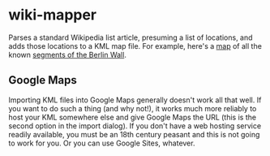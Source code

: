 wiki-mapper
===========

Parses a standard Wikipedia list article, presuming a list of locations, and adds those locations to a KML map file. For example, here's a [map](https://www.google.com/maps/d/viewer?mid=zFyW2_i17M2U.k_pNylFQdB8w&msa=0&ie=UTF8&t=m&source=embed&ll=14.944785,12.65625&spn=92.254439,271.456295 "Berlin Wall segments") of all the known [segments of the Berlin Wall](http://en.wikipedia.org/wiki/List_of_Berlin_Wall_segments "Wikipedia article listing Berlin Wall segments").

Google Maps
-----------

Importing KML files into Google Maps generally doesn't work all that well. 
If you want to do such a thing (and why not!), it works much more reliably
to host your KML somewhere else and give Google Maps the URL (this is the
second option in the import dialog). If you don't have a web hosting
service readily available, you must be an 18th century peasant and this is
not going to work for you. Or you can use Google Sites, whatever.
